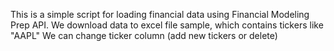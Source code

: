 This is a simple script for loading financial data using Financial Modeling Prep API.
We download data to excel file sample, which contains tickers like "AAPL"
We can change ticker column (add new tickers or delete)
